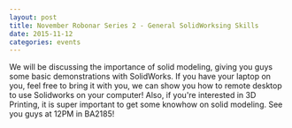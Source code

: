 ```yaml
---
layout: post
title: November Robonar Series 2 - General SolidWorksing Skills
date: 2015-11-12
categories: events
---
```


We will be discussing the importance of solid modeling, giving you guys some basic demonstrations with SolidWorks. If you have your laptop on you, feel free to bring it with you, we can show you how to remote desktop to use Solidworks on your computer!
Also, if you're interested in 3D Printing, it is super important to get some knowhow on solid modeling.
See you guys at 12PM in BA2185!

